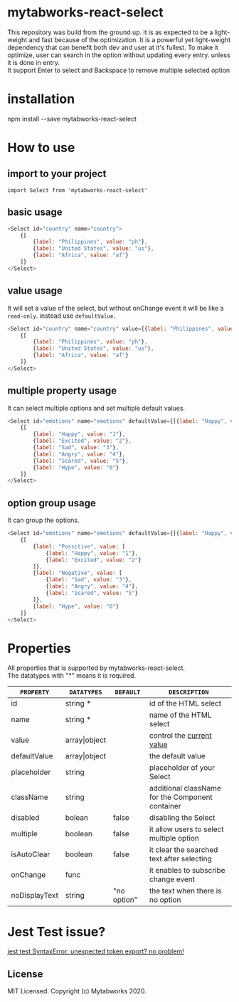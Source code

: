 # mytabworks-react-select
This repository was build from the ground up. it is as expected to be a light-weight and fast because of the optimization.
It is a powerful yet light-weight dependency that can benefit both dev and user at it's fullest.
To make it optimize, user can search in the option without updating every entry. unless it is done in entry.<br/>
It support Enter to select and Backspace to remove multiple selected option

# installation

npm install --save mytabworks-react-select

# How to use

## import to your project
```
import Select from 'mytabworks-react-select'
```

## basic usage
```js
<Select id="country" name="country">
    {[
        {label: "Philippines", value: "ph"},
        {label: "United States", value: "us"},
        {label: "Africa", value: "af"}
    ]}
</Select>
```

## value usage
It will set a value of the select, but without onChange event it will be like a `read-only`. instead use `defaultValue`.
```js
<Select id="country" name="country" value={{label: "Philippines", value: "ph"}}>
    {[
        {label: "Philippines", value: "ph"},
        {label: "United States", value: "us"},
        {label: "Africa", value: "af"}
    ]}
</Select>
```

## multiple property usage
It can select multiple options and set multiple default values.
```js
<Select id="emotions" name="emotions" defaultValue={[{label: "Happy", value: "1"}, {label: "Excited", value: "2"}]} multiple={true}>
    {[
        {label: "Happy", value: "1"},
        {label: "Excited", value: "2"},
        {label: "Sad", value: "3"},
        {label: "Angry", value: "4"}, 
        {label: "Scared", value: "5"},
        {label: "Hype", value: "6"}
    ]}
</Select>
```

## option group usage
It can group the options.
```js
<Select id="emotions" name="emotions" defaultValue={[{label: "Happy", value: "1"}, {label: "Excited", value: "2"}]} multiple={true}>
    {[  
        {label: "Possitive", value: [
            {label: "Happy", value: "1"},
            {label: "Excited", value: "2"}
        ]}, 
        {label: "Negative", value: [
            {label: "Sad", value: "3"},
            {label: "Angry", value: "4"}, 
            {label: "Scared", value: "5"}
        ]},
        {label: "Hype", value: "6"}
    ]}
</Select>
```

# Properties
All properties that is supported by mytabworks-react-select.<br/>
The datatypes with "*" means it is required.

|`PROPERTY`   |`DATATYPES`    |`DEFAULT`    |`DESCRIPTION`|
|-------------|---------------|-------------|-------------|
| id          | string *      |             | id of the HTML select|
| name        | string *      |             | name of the HTML select|
| value       | array\|object |             | control the [current value](#current-value-usage)|
| defaultValue| array\|object |             | the default value|
| placeholder | string        |             | placeholder of your Select|
| className   | string        |             | additional className for the Component container|
| disabled    | bolean        | false       | disabling the Select|
| multiple    | boolean       | false       | it allow users to select multiple option|
| isAutoClear | boolean       | false       | it clear the searched text after selecting|
| onChange    | func          |             | it enables to subscribe change event| 
| noDisplayText| string       | "no option" | the text when there is no option|

# Jest Test issue?

[jest test SyntaxError: unexpected token export? no problem!](https://github.com/mytabworks/mytabworks-utils/blob/master/README.md#jest-test-issue)

## License
MIT Licensed. Copyright (c) Mytabworks 2020.
